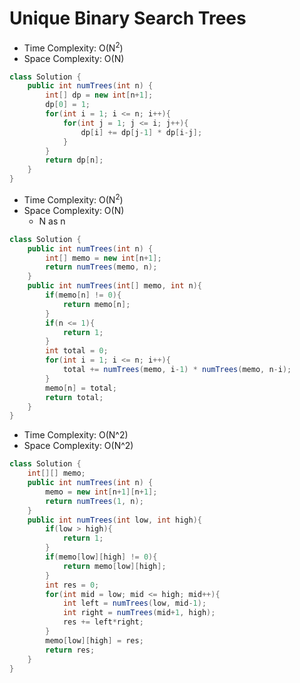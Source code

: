 # Unique Binary Search Trees

- Time Complexity: O(N<sup>2</sup>)
- Space Complexity: O(N)

```java
class Solution {
    public int numTrees(int n) {
        int[] dp = new int[n+1];
        dp[0] = 1;
        for(int i = 1; i <= n; i++){
            for(int j = 1; j <= i; j++){
                dp[i] += dp[j-1] * dp[i-j];
            }
        }
        return dp[n];
    }
}
```

- Time Complexity: O(N<sup>2</sup>)
- Space Complexity: O(N)
  - N as n

```java
class Solution {
    public int numTrees(int n) {
        int[] memo = new int[n+1];
        return numTrees(memo, n);
    }
    public int numTrees(int[] memo, int n){
        if(memo[n] != 0){
            return memo[n];
        }
        if(n <= 1){
            return 1;
        }
        int total = 0;
        for(int i = 1; i <= n; i++){
            total += numTrees(memo, i-1) * numTrees(memo, n-i);
        }
        memo[n] = total;
        return total;
    }
}
```

- Time Complexity: O(N^2)
- Space Complexity: O(N^2)

```java
class Solution {
    int[][] memo;
    public int numTrees(int n) {
        memo = new int[n+1][n+1];
        return numTrees(1, n);
    }
    public int numTrees(int low, int high){
        if(low > high){
            return 1;
        }
        if(memo[low][high] != 0){
            return memo[low][high];
        }
        int res = 0;
        for(int mid = low; mid <= high; mid++){
            int left = numTrees(low, mid-1);
            int right = numTrees(mid+1, high);
            res += left*right;
        }
        memo[low][high] = res;
        return res;
    }
}
```
